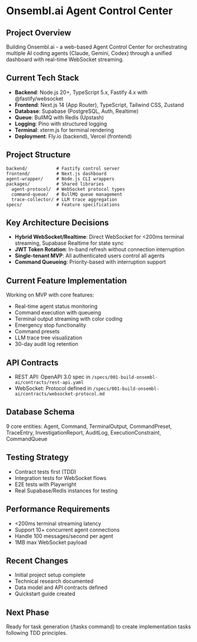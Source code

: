 # Onsembl.ai Agent Control Center

## Project Overview

Building Onsembl.ai - a web-based Agent Control Center for orchestrating multiple AI coding agents (Claude, Gemini, Codex) through a unified dashboard with real-time WebSocket streaming.

## Current Tech Stack

- **Backend**: Node.js 20+, TypeScript 5.x, Fastify 4.x with @fastify/websocket
- **Frontend**: Next.js 14 (App Router), TypeScript, Tailwind CSS, Zustand
- **Database**: Supabase (PostgreSQL, Auth, Realtime)
- **Queue**: BullMQ with Redis (Upstash)
- **Logging**: Pino with structured logging
- **Terminal**: xterm.js for terminal rendering
- **Deployment**: Fly.io (backend), Vercel (frontend)

## Project Structure

```
backend/           # Fastify control server
frontend/          # Next.js dashboard
agent-wrapper/     # Node.js CLI wrappers
packages/          # Shared libraries
  agent-protocol/  # WebSocket protocol types
  command-queue/   # BullMQ queue management
  trace-collector/ # LLM trace aggregation
specs/             # Feature specifications
```

## Key Architecture Decisions

- **Hybrid WebSocket/Realtime**: Direct WebSocket for <200ms terminal streaming, Supabase Realtime for state sync
- **JWT Token Rotation**: In-band refresh without connection interruption
- **Single-tenant MVP**: All authenticated users control all agents
- **Command Queueing**: Priority-based with interruption support

## Current Feature Implementation

Working on MVP with core features:

- Real-time agent status monitoring
- Command execution with queueing
- Terminal output streaming with color coding
- Emergency stop functionality
- Command presets
- LLM trace tree visualization
- 30-day audit log retention

## API Contracts

- REST API: OpenAPI 3.0 spec in `/specs/001-build-onsembl-ai/contracts/rest-api.yaml`
- WebSocket: Protocol defined in `/specs/001-build-onsembl-ai/contracts/websocket-protocol.md`

## Database Schema

9 core entities: Agent, Command, TerminalOutput, CommandPreset, TraceEntry, InvestigationReport, AuditLog, ExecutionConstraint, CommandQueue

## Testing Strategy

- Contract tests first (TDD)
- Integration tests for WebSocket flows
- E2E tests with Playwright
- Real Supabase/Redis instances for testing

## Performance Requirements

- <200ms terminal streaming latency
- Support 10+ concurrent agent connections
- Handle 100 messages/second per agent
- 1MB max WebSocket payload

## Recent Changes

- Initial project setup complete
- Technical research documented
- Data model and API contracts defined
- Quickstart guide created

## Next Phase

Ready for task generation (/tasks command) to create implementation tasks following TDD principles.
